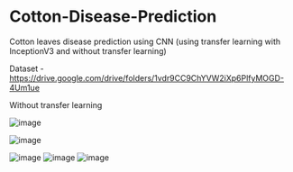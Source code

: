 # Cotton-Disease-Prediction
Cotton leaves disease prediction using CNN (using transfer learning with InceptionV3 and without transfer learning)

Dataset - https://drive.google.com/drive/folders/1vdr9CC9ChYVW2iXp6PlfyMOGD-4Um1ue

Without transfer learning

![image](https://user-images.githubusercontent.com/81555126/144833851-b7a62977-ba7c-4328-9932-10af75db308b.png)

![image](https://user-images.githubusercontent.com/81555126/144833945-e3979d63-bb6f-414e-8462-eda54808bb91.png)


![image](https://user-images.githubusercontent.com/81555126/144837295-38bf8d68-ee63-4d30-8df5-ab6f9a54edff.png)  ![image](https://user-images.githubusercontent.com/81555126/144837332-0f86d6c7-00f4-41be-8f66-72d09d781cdf.png)  ![image](https://user-images.githubusercontent.com/81555126/144837369-57a71bf7-e3b1-4cbb-9e91-571a615469d3.png)


